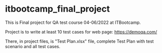 # itbootcamp_final_project
This is Final project for QA test course 04-06/2022 at ITBootcamp.

Project is to write at least 10 test cases for web page:
https://demoqa.com/

There, in project files, is "Test Plan.xlsx" file, complete Test Plan with test scenario and all test cases.